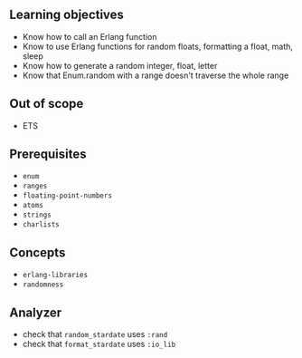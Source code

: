 ## Learning objectives

- Know how to call an Erlang function
- Know to use Erlang functions for random floats, formatting a float, math, sleep
- Know how to generate a random integer, float, letter
- Know that Enum.random with a range doesn't traverse the whole range

## Out of scope

- ETS

## Prerequisites

- `enum`
- `ranges`
- `floating-point-numbers`
- `atoms`
- `strings`
- `charlists`

## Concepts

- `erlang-libraries`
- `randomness`

## Analyzer

- check that `random_stardate` uses `:rand`
- check that `format_stardate` uses `:io_lib`
